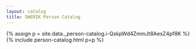 ```yaml
---
layout: catalog
title: SWERIK Person Catalog
---
```

{% assign p = site.data._person-catalog.i-QskpWd4ZmmJt8AesZ4pf8K %}
{% include person-catalog.html p=p %}

